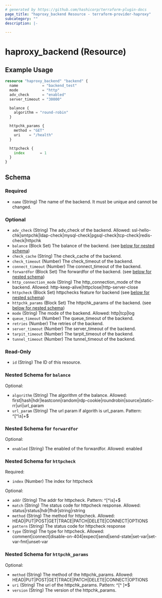 ```yaml
---
# generated by https://github.com/hashicorp/terraform-plugin-docs
page_title: "haproxy_backend Resource - terraform-provider-haproxy"
subcategory: ""
description: |-
  
---
```


# haproxy_backend (Resource)



## Example Usage

```terraform
resource "haproxy_backend" "backend" {
  name           = "backend_test"
  mode           = "http"
  adv_check      = "enabled"
  server_timeout = "30000"

  balance {
    algorithm = "round-robin"
  }

  httpchk_params {
    method = "GET"
    uri    = "/health"
  }

  httpcheck {
    index       = 1
  }
}
```

<!-- schema generated by tfplugindocs -->
## Schema

### Required

- `name` (String) The name of the backend. It must be unique and cannot be changed.

### Optional

- `adv_check` (String) The adv_check of the backend. Allowed: ssl-hello-chk|smtpchk|ldap-check|mysql-check|pgsql-check|tcp-check|redis-check|httpchk
- `balance` (Block Set) The balance of the backend. (see [below for nested schema](#nestedblock--balance))
- `check_cache` (String) The check_cache of the backend.
- `check_timeout` (Number) The check_timeout of the backend.
- `connect_timeout` (Number) The connect_timeout of the backend.
- `forwardfor` (Block Set) The forwardfor of the backend. (see [below for nested schema](#nestedblock--forwardfor))
- `http_connection_mode` (String) The http_connection_mode of the backend. Allowed: http-keep-alive|httpclose|http-server-close
- `httpcheck` (Block Set) httpchecks feature for backend (see [below for nested schema](#nestedblock--httpcheck))
- `httpchk_params` (Block Set) The httpchk_params of the backend. (see [below for nested schema](#nestedblock--httpchk_params))
- `mode` (String) The mode of the backend. Allowed: http|tcp|log
- `queue_timeout` (Number) The queue_timeout of the backend.
- `retries` (Number) The retries of the backend.
- `server_timeout` (Number) The server_timeout of the backend.
- `tarpit_timeout` (Number) The tarpit_timeout of the backend.
- `tunnel_timeout` (Number) The tunnel_timeout of the backend.

### Read-Only

- `id` (String) The ID of this resource.

<a id="nestedblock--balance"></a>
### Nested Schema for `balance`

Optional:

- `algorithm` (String) The algorithm of the balance. Allowed: first|hash|hdr|leastconn|random|rdp-cookie|roundrobin|source|static-rr|uri|url_param
- `url_param` (String) The url param if algorith is url_param. Pattern: ^[^\s]+$


<a id="nestedblock--forwardfor"></a>
### Nested Schema for `forwardfor`

Optional:

- `enabled` (String) The enabled of the forwardfor. Allowed: enabled


<a id="nestedblock--httpcheck"></a>
### Nested Schema for `httpcheck`

Required:

- `index` (Number) The index for httpcheck

Optional:

- `addr` (String) The addr for httpcheck. Pattern: ^[^\s]+$
- `match` (String) The status code for httpcheck response. Allowed: status|rstatus|hdr|fhdr|string|rstring
- `method` (String) The method for httpcheck. Allowed: HEAD|PUT|POST|GET|TRACE|PATCH|DELETE|CONNECT|OPTIONS
- `pattern` (String) The status code for httpcheck response
- `type` (String) The type for httpcheck. Allowed: comment|connect|disable-on-404|expect|send|send-state|set-var|set-var-fmt|unset-var


<a id="nestedblock--httpchk_params"></a>
### Nested Schema for `httpchk_params`

Optional:

- `method` (String) The method of the httpchk_params. Allowed: HEAD|PUT|POST|GET|TRACE|PATCH|DELETE|CONNECT|OPTIONS
- `uri` (String) The uri of the httpchk_params. Pattern: ^[^ ]*$
- `version` (String) The version of the httpchk_params.
